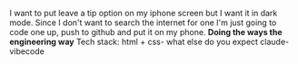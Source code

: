I want to put leave a tip option on my iphone screen but I want it in dark mode. 
Since I don't want to search the internet for one I'm just going to code one up, push to github and put it on my phone. 
**Doing the ways the engineering way**
Tech stack:
html + css- what else do you expect
claude- vibecode 